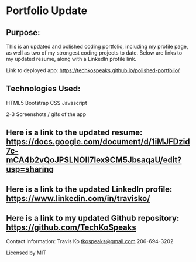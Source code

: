 # Portfolio Update

## Purpose: 
This is an updated and polished coding portfolio, including my profile page, as well as two of my strongest coding projects to date. Below are links to my updated resume, along with a LinkedIn profile link.

Link to deployed app: https://techkospeaks.github.io/polished-portfolio/ 

## Technologies Used:
HTML5
Bootstrap
CSS
Javascript


2-3 Screenshots / gifs of the app



Here is a link to the updated resume:
https://docs.google.com/document/d/1iMJFDzid7c-mCA4b2vQoJPSLNOII7lex9CM5JbsaqaU/edit?usp=sharing 
---------


Here is a link to the updated LinkedIn profile:
https://www.linkedin.com/in/travisko/ 
---------

Here is a link to my updated Github repository:
https://github.com/TechKoSpeaks
-----------


Contact Information:
Travis Ko
tkospeaks@gmail.com
206-694-3202

Licensed by MIT
